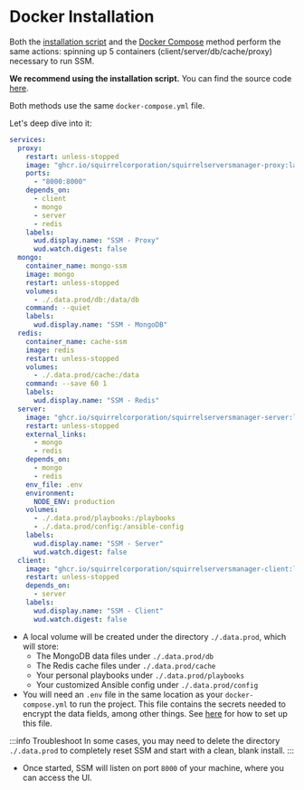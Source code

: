 # Docker Installation

Both the [installation script](/docs/quickstart) and the [Docker Compose](/docs/quickstart) method perform the same actions: spinning up 5 containers (client/server/db/cache/proxy) necessary to run SSM.

**We recommend using the installation script.** You can find the source code [here](https://github.com/SquirrelCorporation/SquirrelServersManager/blob/master/getSSM.sh).

Both methods use the same `docker-compose.yml` file.

Let's deep dive into it:

```yaml
services:
  proxy:
    restart: unless-stopped
    image: "ghcr.io/squirrelcorporation/squirrelserversmanager-proxy:latest"
    ports:
      - "8000:8000"
    depends_on:
      - client
      - mongo
      - server
      - redis
    labels:
      wud.display.name: "SSM - Proxy"
      wud.watch.digest: false
  mongo:
    container_name: mongo-ssm
    image: mongo
    restart: unless-stopped
    volumes:
      - ./.data.prod/db:/data/db
    command: --quiet
    labels:
      wud.display.name: "SSM - MongoDB"
  redis:
    container_name: cache-ssm
    image: redis
    restart: unless-stopped
    volumes:
      - ./.data.prod/cache:/data
    command: --save 60 1
    labels:
      wud.display.name: "SSM - Redis"
  server:
    image: "ghcr.io/squirrelcorporation/squirrelserversmanager-server:latest"
    restart: unless-stopped
    external_links:
      - mongo
      - redis
    depends_on:
      - mongo
      - redis
    env_file: .env
    environment:
      NODE_ENV: production
    volumes:
      - ./.data.prod/playbooks:/playbooks
      - ./.data.prod/config:/ansible-config
    labels:
      wud.display.name: "SSM - Server"
      wud.watch.digest: false
  client:
    image: "ghcr.io/squirrelcorporation/squirrelserversmanager-client:latest"
    restart: unless-stopped
    depends_on:
      - server
    labels:
      wud.display.name: "SSM - Client"
      wud.watch.digest: false
```

- A local volume will be created under the directory `./.data.prod`, which will store:
  - The MongoDB data files under `./.data.prod/db`
  - The Redis cache files under `./.data.prod/cache`
  - Your personal playbooks under `./.data.prod/playbooks`
  - Your customized Ansible config under `./.data.prod/config`
- You will need an `.env` file in the same location as your `docker-compose.yml` to run the project. This file contains the secrets needed to encrypt the data fields, among other things. See [here](/docs/quickstart#env-file) for how to set up this file.

:::info Troubleshoot
In some cases, you may need to delete the directory `./.data.prod` to completely reset SSM and start with a clean, blank install.
:::

- Once started, SSM will listen on port `8000` of your machine, where you can access the UI.